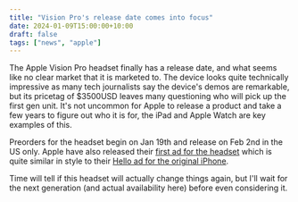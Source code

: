 ```yaml
---
title: "Vision Pro's release date comes into focus"
date: 2024-01-09T15:00:00+10:00
draft: false
tags: ["news", "apple"]
---
```


The Apple Vision Pro headset finally has a release date, and what seems like no clear market that it is marketed to. The device looks quite technically impressive as many tech journalists say the device's demos are remarkable, but its pricetag of $3500USD leaves many questioning who will pick up the first gen unit. It's not uncommon for Apple to release a product and take a few years to figure out who it is for, the iPad and Apple Watch are key examples of this.

Preorders for the headset begin on Jan 19th and release on Feb 2nd in the US only. Apple have also released their [first ad for the headset](https://www.youtube.com/watch?v=aqTIB_q40bo) which is quite similar in style to their [Hello ad for the original iPhone](https://www.youtube.com/watch?v=mmiWTKZzBLY).

Time will tell if this headset will actually change things again, but I'll wait for the next generation (and actual availability here) before even considering it.
